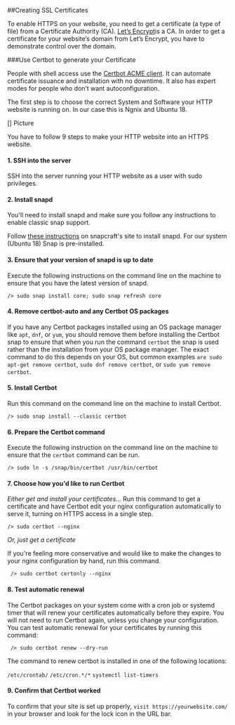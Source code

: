 ##Creating SSL Certificates

To enable HTTPS on your website, you need to get a certificate (a type of file) from a Certificate Authority (CA). [Let’s Encrypt](https://letsencrypt.org/getting-started/)is a CA.
In order to get a certificate for your website’s domain from Let’s Encrypt, you have to demonstrate control over the domain.

###Use Certbot to generate your Certificate

People with shell access use the [Certbot ACME client](https://certbot.eff.org/instructions?ws=webproduct&os=ubuntubionic). 
It can automate certificate issuance and installation with no downtime. It also has expert modes for people who don’t want autoconfiguration.

The first step is to choose the correct System and Software your HTTP website is running on. In our case this is Ngnix and Ubuntu 18.

[] Picture

You have to follow 9 steps to make your HTTP website into an HTTPS website.

#### 1. SSH into the server
SSH into the server running your HTTP website as a user with sudo privileges.

#### 2. Install snapd
You'll need to install snapd and make sure you follow any instructions to enable classic snap support.

Follow [these instructions](https://snapcraft.io/docs/installing-snapd) on snapcraft's site to install snapd.
For our system (Ubuntu 18) Snap is pre-installed.

#### 3. Ensure that your version of snapd is up to date
Execute the following instructions on the command line on the machine to ensure that you have the latest version of snapd.

```/> sudo snap install core; sudo snap refresh core```

#### 4. Remove certbot-auto and any Certbot OS packages
If you have any Certbot packages installed using an OS package manager like ```apt```, ```dnf```, or ```yum```, you should remove them before
installing the Certbot snap to ensure that when you run the command ```certbot``` the snap is used rather than the installation from your
OS package manager. The exact command to do this depends on your OS, but common examples ```are sudo apt-get remove certbot```,
```sudo dnf remove certbot```, or ```sudo yum remove certbot```.

#### 5. Install Certbot
Run this command on the command line on the machine to install Certbot.

```/> sudo snap install --classic certbot```

#### 6. Prepare the Certbot command

Execute the following instruction on the command line on the machine to ensure that the ```certbot``` command can be run.

```/> sudo ln -s /snap/bin/certbot /usr/bin/certbot```

#### 7. Choose how you'd like to run Certbot

*Either get and install your certificates...*
Run this command to get a certificate and have Certbot edit your nginx configuration automatically to serve it, turning on HTTPS access in a single step.

```/> sudo certbot --nginx```

*Or, just get a certificate*

If you're feeling more conservative and would like to make the changes to your nginx configuration by hand, run this command.

``` /> sudo certbot certonly --nginx```

#### 8. Test automatic renewal
The Certbot packages on your system come with a cron job or systemd timer that will renew your certificates automatically before they expire.
You will not need to run Certbot again, unless you change your configuration.
You can test automatic renewal for your certificates by running this command:

``` /> sudo certbot renew --dry-run```

The command to renew certbot is installed in one of the following locations:

```/etc/crontab/```
```/etc/cron.*/*```
```systemctl list-timers```

#### 9. Confirm that Certbot worked

To confirm that your site is set up properly, ```visit https://yourwebsite.com/``` in your browser and look for the lock icon in the URL bar.

